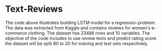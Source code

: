 # Text-Reviews 

The code above illustrates building LSTM model for a regression problem. The data was extracted from Kaggle and contains reviews for women's e-commerce clothing. The dataset has 23486 rows and 10 variables. The objective of the code includes to use review texts and predict rating score. the dataset will be split 80 to 20 for training and test sets respectively.   
 
